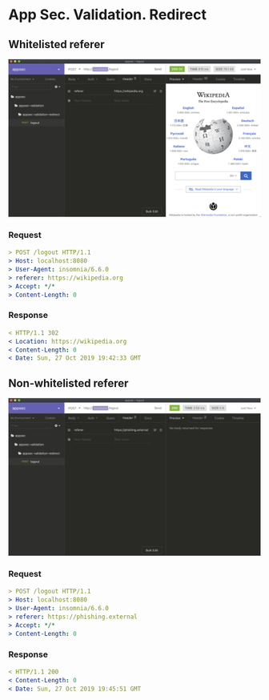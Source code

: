 # App Sec. Validation. Redirect

## Whitelisted referer

![AppSec Validation Redirect - Whitelisted](README/appsec-validation-redirect-whitelisted.png)

### Request

```yaml
> POST /logout HTTP/1.1
> Host: localhost:8080
> User-Agent: insomnia/6.6.0
> referer: https://wikipedia.org
> Accept: */*
> Content-Length: 0
```

### Response

```yaml
< HTTP/1.1 302 
< Location: https://wikipedia.org
< Content-Length: 0
< Date: Sun, 27 Oct 2019 19:42:33 GMT
```

## Non-whitelisted referer

![AppSec Validation Redirect - Non-Whitelisted](README/appsec-validation-redirect-non-whitelisted.png)

### Request

```yaml
> POST /logout HTTP/1.1
> Host: localhost:8080
> User-Agent: insomnia/6.6.0
> referer: https://phishing.external
> Accept: */*
> Content-Length: 0
```

### Response

```yaml
< HTTP/1.1 200 
< Content-Length: 0
< Date: Sun, 27 Oct 2019 19:45:51 GMT
```
